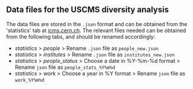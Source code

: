 ## Data files for the USCMS diversity analysis  
The data files are stored in the `.json` format and can be obtained from the 'statistics' tab at [icms.cern.ch](https://icms.cern.ch/tools-api/restplus/).  The relevant files needed can be obtained from the following tabs, and should be renamed accordingly:
* _statistics_ > _people_ > Rename `.json` file as `people_new.json`
* _statistics_ > _institutes_ > Rename `.json` file as `institutes_new.json`
* _statistics_ > _people_status_ > Choose a date in %Y-%m-%d format > Rename `json` file as `people_stats_%Y%m%d`
* _statistics_ > _work_ > Choose a year in %Y format > Rename `json` file as `work_%Y%m%d`
